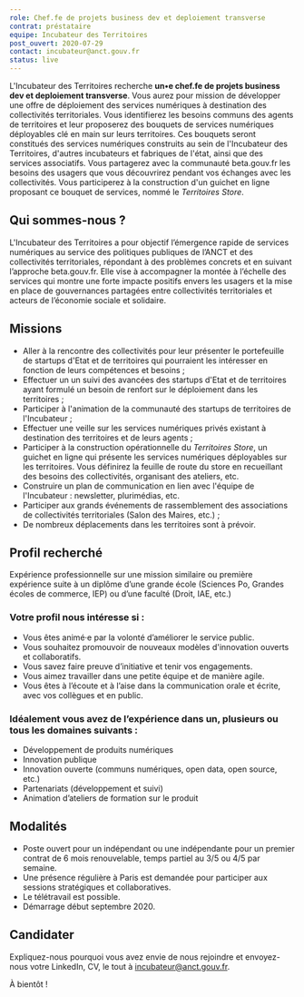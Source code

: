 ```yaml
---
role: Chef.fe de projets business dev et deploiement transverse
contrat: préstataire
equipe: Incubateur des Territoires
post_ouvert: 2020-07-29
contact: incubateur@anct.gouv.fr
status: live
---
```


L'Incubateur des Territoires recherche **un•e chef.fe de projets business dev et deploiement transverse**. Vous aurez pour mission de développer une offre de déploiement des services numériques à destination des collectivités territoriales. Vous identifierez les besoins communs des agents de territoires et leur proposerez des bouquets de services numériques déployables clé en main sur leurs territoires. Ces bouquets seront constitués des services numériques construits au sein de l'Incubateur des Territoires, d'autres incubateurs et fabriques de l'état, ainsi que des services associatifs. Vous partagerez avec la communauté beta.gouv.fr les besoins des usagers que vous découvrirez pendant vos échanges avec les collectivités. Vous participerez à la construction d'un guichet en ligne proposant ce bouquet de services, nommé le *Territoires Store*. 

## Qui sommes-nous ?

L'Incubateur des Territoires a pour objectif l’émergence rapide de services numériques au service des politiques publiques de l’ANCT et des collectivités territoriales, répondant à des problèmes concrets et en suivant l’approche beta.gouv.fr. Elle vise à accompagner la montée à l’échelle des services qui montre une forte impacte positifs envers les usagers et la mise en place de gouvernances partagées entre collectivités territoriales et acteurs de l’économie sociale et solidaire.

## Missions
- Aller à la rencontre des collectivités pour leur présenter le portefeuille de startups d'Etat et de territoires qui pourraient les intéresser en fonction de leurs compétences et besoins ; 
- Effectuer un un suivi des avancées des startups d'Etat et de territoires ayant formulé un besoin de renfort sur le déploiement dans les territoires ;
- Participer à l'animation de la communauté des startups de territoires de l'Incubateur ;
- Effectuer une veille sur les services numériques privés existant à destination des territoires et de leurs agents ; 
- Participer à la construction opérationnelle du *Territoires Store*, un guichet en ligne qui présente les services numériques déployables sur les territoires. Vous définirez la feuille de route du store en recueillant des besoins des collectivités, organisant des ateliers, etc.
- Construire un plan de communication en lien avec l'équipe de l'Incubateur : newsletter, plurimédias, etc.
- Participer aux grands événements de rassemblement des associations de collectivités territoriales (Salon des Maires, etc.) ;
- De nombreux déplacements dans les territoires sont à prévoir.

## Profil recherché

Expérience professionnelle sur une mission similaire ou première expérience suite à un diplôme d’une grande école (Sciences Po, Grandes écoles de commerce, IEP) ou d’une faculté (Droit, IAE, etc.)

### Votre profil nous intéresse si :

- Vous êtes animé·e par la volonté d’améliorer le service public.
- Vous souhaitez promouvoir de nouveaux modèles d'innovation ouverts et collaboratifs.
- Vous savez faire preuve d’initiative et tenir vos engagements.
- Vous aimez travailler dans une petite équipe et de manière agile.
- Vous êtes à l’écoute et à l’aise dans la communication orale et écrite, avec vos collègues et en public.

### Idéalement vous avez de l’expérience dans un, plusieurs ou tous les domaines suivants :

- Développement de produits numériques
- Innovation publique
- Innovation ouverte (communs numériques, open data, open source, etc.)
- Partenariats (développement et suivi)
- Animation d’ateliers de formation sur le produit

## Modalités

- Poste ouvert pour un indépendant ou une indépendante pour un premier contrat de 6 mois renouvelable, temps partiel au 3/5 ou 4/5 par semaine.
- Une présence régulière à Paris est demandée pour participer aux sessions stratégiques et collaboratives.
- Le télétravail est possible.
- Démarrage début septembre 2020.

## Candidater

Expliquez-nous pourquoi vous avez envie de nous rejoindre et envoyez-nous votre LinkedIn, CV, le tout à incubateur@anct.gouv.fr.

À bientôt !
